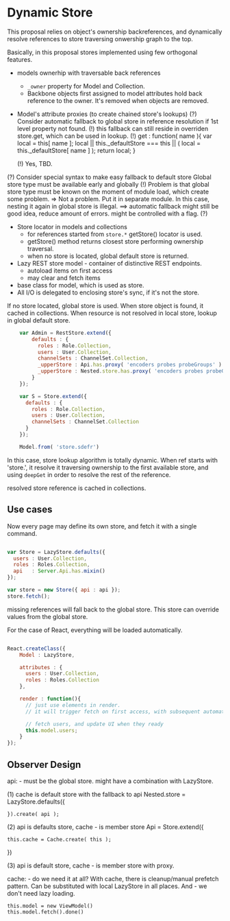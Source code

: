 # Dynamic Store

This proposal relies on object's ownership backreferences, and dynamically
resolve references to store traversing onwership graph to the top.

Basically, in this proposal stores implemented using few orthogonal features.
+ models ownerhip with traversable back references
    - `_owner` property for Model and Collection.
    - Backbone objects first assigned to model attributes hold back reference
    to the owner. It's removed when objects are removed.
+ Model's attribute proxies (to create chained store's lookups)
(?) Consider automatic fallback to global store in reference resolution if 1st level property not found.
    (!) this fallback can still reside in overriden store.get, which can be used in lookup. (!)
    get : function( name ){
        var local = this[ name ];
        local || this._defaultStore === this || ( local = this._defaultStore[ name ] );
        return local;
    }

    (!) Yes, TBD.

(?) Consider special syntax to make easy fallback to default store
    Global store type must be available early and globally
    (!) Problem is that global store type must be known on the moment of module
    load, which create some problem.
    => Not a problem. Put it in separate module. In this case, nesting it again in global
    store is illegal.
    ==> automatic fallback might still be good idea, reduce amount of errors.
    might be controlled with a flag.
    (?)
+ Store locator in models and collections
    + for references started from `store.*` getStore() locator is used.
    + getStore() method returns closest store performing ownership traversal.
    + when no store is located, global default store is returned.
+ Lazy REST store model - container of distinctive REST endpoints.
    + autoload items on first access
    + may clear and fetch items
+ base class for model, which is used as store.
+ All I/O is delegated to enclosing store's sync, if it's not the store.

If no store located, global store is used.
When store object is found, it cached in collections.
When resource is not resolved in local store, lookup in global default store.

```javascript
    var Admin = RestStore.extend({
        defaults : {
          roles : Role.Collection,
          users : User.Collection,
          channelSets : ChannelSet.Collection,
          _upperStore : Api.has.proxy( 'encoders probes probeGroups' ).value( api )
          _upperStore : Nested.store.has.proxy( 'encoders probes probeGroups' )
        }
    });

    var S = Store.extend({
      defaults : {
        roles : Role.Collection,
        users : User.Collection,
        channelSets : ChannelSet.Collection      
      }
    });

    Model.from( 'store.sdefr')
```

In this case, store lookup algorithm is totally dynamic.
When ref starts with 'store.', it resolve it traversing ownership to the first
available store, and using `deepGet` in order to resolve the rest of the reference.

resolved store reference is cached in collections.

## Use cases
Now every page may define its own store, and fetch it with a single command.
```javascript

var Store = LazyStore.defaults({
  users : User.Collection,
  roles : Roles.Collection,
  api   : Server.Api.has.mixin()
});

var store = new Store({ api : api });
store.fetch();
```

missing references will fall back to the global store. This store can override
values from the global store.

For the case of React, everything will be loaded automatically.
```javascript

React.createClass({
    Model : LazyStore,

    attributes : {
      users : User.Collection,
      roles : Roles.Collection      
    },

    render : function(){
      // just use elements in render.
      // it will trigger fetch on first access, with subsequent automatic update

      // fetch users, and update UI when they ready
      this.model.users;
    }
});

```

## Observer Design

api: - must be the global store.
might have a combination with LazyStore.

(1) cache is default store with the fallback to api
Nested.store = LazyStore.defaults({

    }).create( api );

(2) api is defaults store, cache - is member store
Api = Store.extend({

    this.cache = Cache.create( this );
})

(3) api is default store, cache - is member store with proxy.



cache: - do we need it at all?
    With cache, there is cleanup/manual prefetch pattern.
    Can be substituted with local LazyStore in all places.
    And - we don't need lazy loading.

    this.model = new ViewModel()
    this.model.fetch().done()
